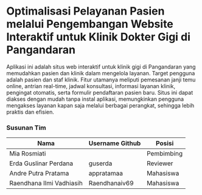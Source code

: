# Optimalisasi Pelayanan Pasien melalui Pengembangan Website Interaktif untuk Klinik Dokter Gigi di Pangandaran

Aplikasi ini adalah situs web interaktif untuk klinik gigi di Pangandaran yang memudahkan pasien dan klinik dalam mengelola layanan. Target pengguna adalah pasien dan staf klinik. Fitur utamanya meliputi pemesanan janji temu online, antrian real-time, jadwal konsultasi, informasi layanan klinik, pengingat otomatis, serta formulir pendaftaran pasien baru. Situs ini dapat diakses dengan mudah tanpa instal aplikasi, memungkinkan pengguna mengakses layanan kapan saja melalui berbagai perangkat, sehingga lebih praktis dan efisien.

### Susunan Tim

Nama|Username Github|Posisi
---|---|---
Mia Rosmiati||Pembimbing
Erda Guslinar Perdana|guserda|Reviewer
Andre Putra Pratama|appratamaa|Mahasiswa
Raendhana Ilmi Vadhiasih|Raendhanaiv69|Mahasiswa
